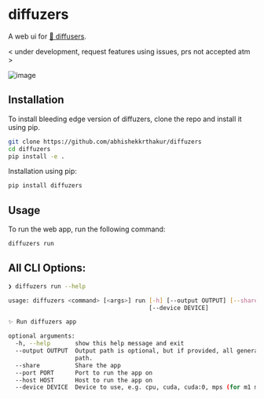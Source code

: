 # diffuzers

A web ui for [🤗 diffusers](https://github.com/huggingface/diffusers).

< under development, request features using issues, prs not accepted atm >

![image](https://github.com/abhishekkrthakur/diffuzers/raw/main/static/screenshot.png)


## Installation

To install bleeding edge version of diffuzers, clone the repo and install it using pip.

```bash
git clone https://github.com/abhishekkrthakur/diffuzers
cd diffuzers
pip install -e .
```

Installation using pip:
    
```bash 
pip install diffuzers
```

## Usage

To run the web app, run the following command:

```bash
diffuzers run
```

## All CLI Options:

```bash
❯ diffuzers run --help

usage: diffuzers <command> [<args>] run [-h] [--output OUTPUT] [--share] [--port PORT] [--host HOST]
                                        [--device DEVICE]

✨ Run diffuzers app

optional arguments:
  -h, --help       show this help message and exit
  --output OUTPUT  Output path is optional, but if provided, all generations will automatically be saved to this
                   path.
  --share          Share the app
  --port PORT      Port to run the app on
  --host HOST      Host to run the app on
  --device DEVICE  Device to use, e.g. cpu, cuda, cuda:0, mps (for m1 mac) etc.
```
